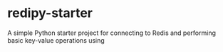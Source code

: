 # redipy-starter
A simple Python starter project for connecting to Redis and performing basic key-value operations using 
